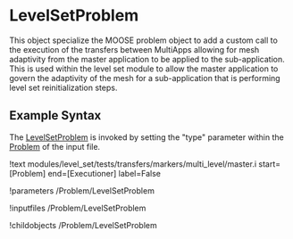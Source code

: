 # LevelSetProblem
This object specialize the MOOSE problem object to add a custom call to the execution of the transfers between
MultiApps allowing for mesh adaptivity from the master application to be applied to the sub-application. This is used
within the level set module to allow the master application to govern the adaptivity of the mesh for a sub-application
that is performing level set reinitialization steps.

## Example Syntax
The [LevelSetProblem](#) is invoked by setting the "type" parameter within the [Problem](Problem/index.md) of the
input file.

!text modules/level_set/tests/transfers/markers/multi_level/master.i start=[Problem] end=[Executioner] label=False

!parameters /Problem/LevelSetProblem

!inputfiles /Problem/LevelSetProblem

!childobjects /Problem/LevelSetProblem
